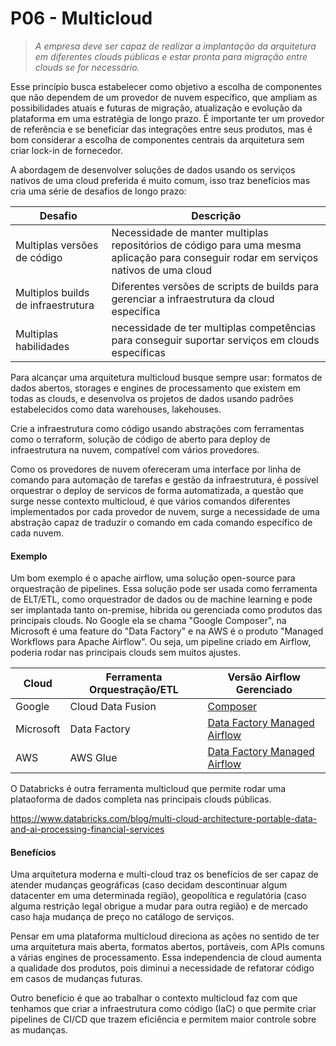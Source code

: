 # P06 - Multicloud
>_A empresa deve ser capaz de realizar a implantação da arquitetura em diferentes clouds públicas e estar pronta para migração entre clouds se for necessário._

Esse princípio busca estabelecer como objetivo a escolha de componentes que não dependem de um provedor de nuvem específico, que ampliam as possibilidades atuais e futuras de migração, atualização e evolução da plataforma em uma estratégia de longo prazo. É importante ter um provedor de referência e se beneficiar das integrações entre seus produtos, mas é bom considerar a escolha de componentes centrais da arquitetura sem criar lock-in de fornecedor. 

A abordagem de desenvolver soluções de dados usando os serviços nativos de uma cloud preferida é muito comum, isso traz benefícios mas cria uma série de desafios de longo prazo:

Desafio | Descrição
------- | ---------
Multiplas versões de código | Necessidade de manter multiplas repositórios de código para uma mesma aplicação para conseguir rodar em serviços nativos de uma cloud
Multiplos builds de infraestrutura | Diferentes versões de scripts de builds para gerenciar a infraestrutura da cloud específica
Multiplas habilidades | necessidade de ter multiplas competências para conseguir suportar serviços em clouds específicas

Para alcançar uma arquitetura multicloud busque sempre usar: formatos de dados abertos, storages e engines de processamento que existem em todas as clouds, e desenvolva os projetos de dados usando padrões estabelecidos como data warehouses, lakehouses.

Crie a infraestrutura como código usando abstrações com ferramentas como o terraform, solução de código de aberto para deploy de infraestrutura na nuvem, compatível com vários provedores.

Como os provedores de nuvem ofereceram uma interface por linha de comando para automação de tarefas e gestão da infraestrutura, é possível orquestrar o deploy de servicos de forma automatizada, a questão que surge nesse contexto multicloud, é que vários comandos diferentes implementados por cada provedor de nuvem, surge a necessidade de uma abstração capaz de traduzir o comando em cada comando específico de cada nuvem.


#### Exemplo
Um bom exemplo é o apache airflow, uma solução open-source para orquestração de pipelines. Essa solução pode ser usada como ferramenta de ELT/ETL, como orquestrador de dados ou de machine learning e pode ser implantada tanto on-premise, hibrida ou gerenciada como produtos das principais clouds. No Google ela se chama "Google Composer", na Microsoft é uma feature do "Data Factory" e na AWS é o produto  "Managed Workflows para Apache Airflow". Ou seja, um pipeline criado em Airflow, poderia rodar nas principais clouds sem muitos ajustes. 

Cloud | Ferramenta Orquestração/ETL | Versão Airflow Gerenciado
----- | ---------- | --------------
Google | Cloud Data Fusion | [Composer](https://cloud.google.com/composer/docs/concepts/overview?hl=pt-br)
Microsoft | Data Factory | [Data Factory Managed Airflow](https://learn.microsoft.com/pt-br/azure/data-factory/concept-managed-airflow)
AWS | AWS Glue | [Data Factory Managed Airflow](https://docs.aws.amazon.com/pt_br/mwaa/latest/userguide/what-is-mwaa.html)


O Databricks é outra ferramenta multicloud que permite rodar uma plataoforma de dados completa nas principais clouds públicas.

https://www.databricks.com/blog/multi-cloud-architecture-portable-data-and-ai-processing-financial-services


#### Benefícios
Uma arquitetura moderna e multi-cloud traz os benefícios de ser capaz de atender mudanças geográficas (caso decidam descontinuar algum datacenter em uma determinada região), geopolítica e regulatória (caso alguma restrição legal obrigue a mudar para outra região) e de mercado caso haja mudança de preço no catálogo de serviços. 

Pensar em uma plataforma multicloud direciona as ações no sentido de ter uma arquitetura mais aberta, formatos abertos, portáveis, com APIs comuns a várias engines de processamento. Essa independencia de cloud aumenta a qualidade dos produtos, pois diminui a necessidade de refatorar código em casos de mudanças futuras.

Outro benefício é que ao trabalhar o contexto multicloud faz com que tenhamos que criar a infraestrutura como código (IaC) o que permite criar pipelines de CI/CD que trazem eficiência e permitem maior controle sobre as mudanças.